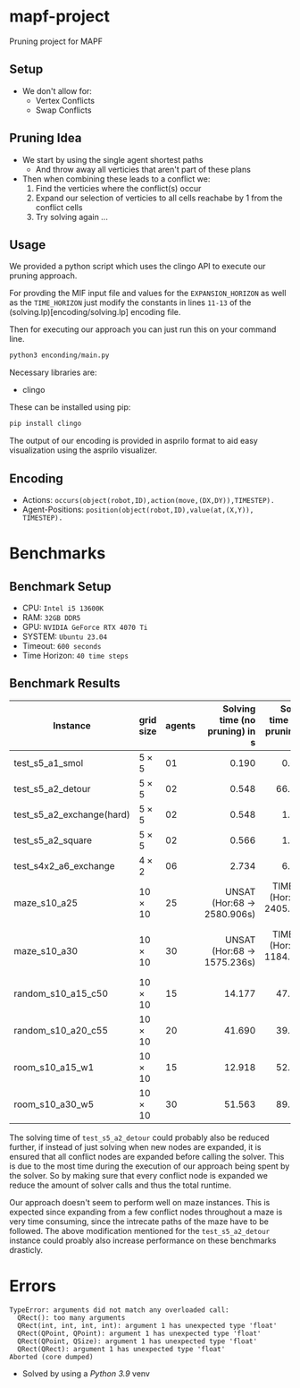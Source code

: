# mapf-project
Pruning project for MAPF

## Setup

+ We don't allow for:
	+ Vertex Conflicts
	+ Swap Conflicts

## Pruning Idea

+ We start by using the single agent shortest paths
	+ And throw away all verticies that aren't part of these plans
+ Then when combining these leads to a conflict we:
	1. Find the verticies where the conflict(s) occur
	2. Expand our selection of verticies to all cells reachabe by 1 from the conflict cells
	3. Try solving again ...

## Usage

We provided a python script which uses the clingo API to execute our pruning approach.

For provding the MIF input file and values for the `EXPANSION_HORIZON` as well as the `TIME_HORIZON` just modify the constants in lines `11-13` of the (solving.lp)[encoding/solving.lp] encoding file.

Then for executing our approach you can just run this on your command line.

```bash
python3 enconding/main.py
```

Necessary libraries are: 
+ clingo

These can be installed using pip:

```bash
pip install clingo
```

The output of our encoding is provided in asprilo format to aid easy visualization using the asprilo visualizer.

## Encoding

+ Actions: `occurs(object(robot,ID),action(move,(DX,DY)),TIMESTEP).`
+ Agent-Positions: `position(object(robot,ID),value(at,(X,Y)), TIMESTEP).`

# Benchmarks

## Benchmark Setup

+ CPU: `Intel i5 13600K`
+ RAM: `32GB DDR5`
+ GPU: `NVIDIA GeForce RTX 4070 Ti`
+ SYSTEM: `Ubuntu 23.04`
+ Timeout: `600 seconds`
+ Time Horizon: `40 time steps`


## Benchmark Results



| Instance                  | grid size | agents | Solving time (no pruning) in s |           Solving time (with pruning) in s |
| ------------------------- | --------- | ------ |-------------------------------:|-------------------------------------------:|
| test_s5_a1_smol           |$5\times5$| $01$       |                        $0.190$ |                                   $0.6711$ |
| test_s5_a2_detour         |$5\times5$| $02$       |                        $0.548$ |                                  $66.5636$ |
| test_s5_a2_exchange(hard) |$5\times5$| $02$       |                        $0.548$ |                                   $1.6703$ |
| test_s5_a2_square         |$5\times5$| $02$       |                        $0.566$ |                                   $1.6369$ |
| test_s4x2_a6_exchange     |$4\times2$| $06$       |                        $2.734$ |                                   $6.8939$ |
| maze_s10_a25              |$10\times10$| $25$       |    UNSAT (Hor:68 -> 2580.906s) |            TIMEOUT (Hor:68 -> 2405.3621 s) |
| maze_s10_a30              |$10\times10$| $30$       |    UNSAT (Hor:68 -> 1575.236s) |            TIMEOUT (Hor:68 -> 1184.8219 s) |
| random_s10_a15_c50        |$10\times10$| $15$       |                       $14.177$ |                                  $47.1819$ |
| random_s10_a20_c55        |$10\times10$| $20$       |                       $41.690$ |                                  $39.8370$ |
| room_s10_a15_w1           |$10\times10$| $15$       |                       $12.918$ |                                  $52.3624$ |
| room_s10_a30_w5           |$10\times10$| $30$       |                       $51.563$ |                                  $89.7547$ |


The solving time of `test_s5_a2_detour` could probably also be reduced further, if instead of just solving when new nodes are expanded, it is ensured that all conflict nodes are expanded before calling the solver. This is due to the most time during the execution of our approach being spent by the solver. So by making sure that every conflict node is expanded we reduce the amount of solver calls and thus the total runtime. 

Our approach doesn't seem to perform well on maze instances. This is expected since expanding from a few conflict nodes throughout a maze is very time consuming, since the intrecate paths of the maze have to be followed. The above modification mentioned for the `test_s5_a2_detour` instance could proably also increase performance on these benchmarks drasticly.

# Errors

```
TypeError: arguments did not match any overloaded call:
  QRect(): too many arguments
  QRect(int, int, int, int): argument 1 has unexpected type 'float'
  QRect(QPoint, QPoint): argument 1 has unexpected type 'float'
  QRect(QPoint, QSize): argument 1 has unexpected type 'float'
  QRect(QRect): argument 1 has unexpected type 'float'
Aborted (core dumped)
```

+ Solved by using a *Python 3.9* venv
